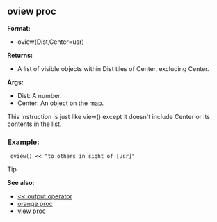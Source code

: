## oview proc

**Format:**
+   oview(Dist,Center=usr)

**Returns:**
+   A list of visible objects within Dist tiles of Center, excluding
    Center.

**Args:**
+   Dist: A number.
+   Center: An object on the map.

This instruction is just like view() except it doesn\'t include
Center or its contents in the list.
### Example:

```dm
 oview() << "to others in sight of [usr]" 
```

> [!TIP] 
> **See also:**
> +   [<< output operator](/ref/operator/%3c%3c/output.md) 
> +   [orange proc](/ref/proc/orange.md) 
> +   [view proc](/ref/proc/view.md) 